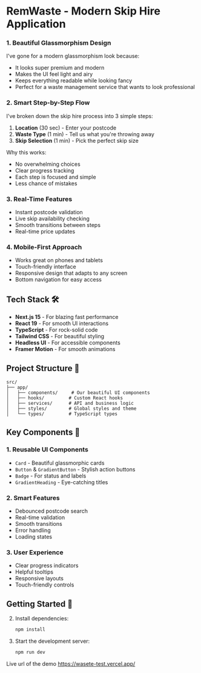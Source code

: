 # RemWaste - Modern Skip Hire Application


### 1. Beautiful Glassmorphism Design
I've gone for a modern glassmorphism look because:
- It looks super premium and modern
- Makes the UI feel light and airy
- Keeps everything readable while looking fancy
- Perfect for a waste management service that wants to look professional

### 2. Smart Step-by-Step Flow
I've broken down the skip hire process into 3 simple steps:
1. **Location** (30 sec) - Enter your postcode
2. **Waste Type** (1 min) - Tell us what you're throwing away
3. **Skip Selection** (1 min) - Pick the perfect skip size

Why this works:
- No overwhelming choices
- Clear progress tracking
- Each step is focused and simple
- Less chance of mistakes

### 3. Real-Time Features
- Instant postcode validation
- Live skip availability checking
- Smooth transitions between steps
- Real-time price updates

### 4. Mobile-First Approach
- Works great on phones and tablets
- Touch-friendly interface
- Responsive design that adapts to any screen
- Bottom navigation for easy access

## Tech Stack 🛠️

- **Next.js 15** - For blazing fast performance
- **React 19** - For smooth UI interactions
- **TypeScript** - For rock-solid code
- **Tailwind CSS** - For beautiful styling
- **Headless UI** - For accessible components
- **Framer Motion** - For smooth animations

## Project Structure 📁

```
src/
├── app/
│   ├── components/     # Our beautiful UI components
│   ├── hooks/         # Custom React hooks
│   ├── services/      # API and business logic
│   ├── styles/        # Global styles and theme
│   └── types/         # TypeScript types
```

## Key Components 🎯

### 1. Reusable UI Components
- `Card` - Beautiful glassmorphic cards
- `Button` & `GradientButton` - Stylish action buttons
- `Badge` - For status and labels
- `GradientHeading` - Eye-catching titles

### 2. Smart Features
- Debounced postcode search
- Real-time validation
- Smooth transitions
- Error handling
- Loading states

### 3. User Experience
- Clear progress indicators
- Helpful tooltips
- Responsive layouts
- Touch-friendly controls

## Getting Started 🚀



2. Install dependencies:
   ```bash
   npm install
   ```

3. Start the development server:
   ```bash
   npm run dev
   ```

Live url of the demo https://wasete-test.vercel.app/

